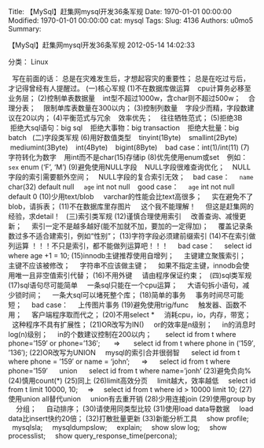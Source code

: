 Title: 【MySql】赶集网mysql开发36条军规
Date: 1970-01-01 00:00:00
Modified: 1970-01-01 00:00:00
cat: mysql
Tags: 
Slug: 4136
Authors: u0mo5 
Summary: 


【MySql】赶集网mysql开发36条军规 2012-05-14 14:02:33


分类： Linux
 


 
写在前面的话：
总是在灾难发生后，才想起容灾的重要性；
总是在吃过亏后，才记得曾经有人提醒过。
(一)核心军规
(1)不在数据库做运算
   cpu计算务必移至业务层；
(2)控制单表数据量
   int型不超过1000w，含char则不超过500w；
   合理分表；
   限制单库表数量在300以内；
(3)控制列数量
   字段少而精，字段数建议在20以内；
(4)平衡范式与冗余
   效率优先；
   往往牺牲范式；
(5)拒绝3B
   拒绝大sql语句：big sql
   拒绝大事物：big transaction
   拒绝大批量：big batch
 
(二)字段类军规
(6)用好数值类型
   tinyint(1Byte)
   smallint(2Byte)
   mediumint(3Byte)
   int(4Byte)
   bigint(8Byte)
   bad case：int(1)/int(11)
(7)字符转化为数字
   用int而不是char(15)存储ip
(8)优先使用enum或set
   例如：`sex` enum (‘F’, ‘M’)
(9)避免使用NULL字段
   NULL字段很难查询优化；
   NULL字段的索引需要额外空间；
   NULL字段的复合索引无效；
   bad case：
    `name` char(32) default null
    `age` int not null
   good case：
    `age` int not null default 0
(10)少用text/blob
    varchar的性能会比text高很多；
    实在避免不了blob，请拆表；
(11)不在数据库里存图片
    这个我不能理解！
    但这是赶集网的经验，求detail！
 
(三)索引类军规
(12)谨慎合理使用索引
    改善查询、减慢更新；
    索引一定不是越多越好(能不加就不加，要加的一定得加)；
    覆盖记录条数过多不适合建索引，例如“性别”；
(13)字符字段必须建前缀索引
(14)不在索引做列运算
！！！不只是索引，都不能做列运算吧！！！
    bad case：
    select id where age +1 = 10;
(15)innodb主键推荐使用自增列；
    主键建立聚簇索引；
    主键不应该被修改；
    字符串不应该做主键；
    如果不指定主键，innodb会使用唯一且非空值索引代替；
(16)不用外键
    请由程序保证约束；
 
(四)sql类军规
(17)sql语句尽可能简单
    一条sql只能在一个cpu运算；
    大语句拆小语句，减少锁时间；
    一条大sql可以堵死整个库；
(18)简单的事务
    事务时间尽可能短；
    bad case：
    上传图片事务
(19)避免使用trig/func
    触发器、函数不用；
    客户端程序取而代之；
(20)不用select *
    消耗cpu，io，内存，带宽；
    这种程序不具有扩展性；
(21)OR改写为IN()
    or的效率是n级别；
    in的消息时log(n)级别；
    in的个数建议控制在200以内；
      select id from t where phone=’159′ or phone=’136′;
      =&gt;
      select id from t where phone in (’159′, ’136′);
(22)OR改写为UNION
    mysql的索引合并很弱智
     select id from t where phone = ’159′ or name = ‘john’;
     =&gt;
     select id from t where phone=’159′
     union
     select id from t where name=’jonh’
(23)避免负向%
(24)慎用count(*)
(25)同上
(26)limit高效分页
    limit越大，效率越低
    select id from t limit 10000, 10;
    =&gt;
    select id from t where id &gt; 10000 limit 10;
(27)使用union all替代union
    union有去重开销
(28)少用连接join
(29)使用group by
    分组；
    自动排序；
(30)请使用同类型比较
(31)使用load data导数据
    load data比insert快约20倍；
(32)打散批量更新
(33)新能分析工具
    show profile;
    mysqlsla;
    mysqldumpslow;
    explain;
    show slow log;
    show processlist;
    show query_response_time(percona);


